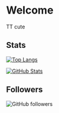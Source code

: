 # Welcome
TT cute

## Stats
[![Top Langs](https://github-readme-stats.vercel.app/api/top-langs/?username=YourOrdinaryCat&show_icons=true&theme=dark&bg_color=161b22&border_color=30363d)](https://github.com/anuraghazra/github-readme-stats)

[![GitHub Stats](https://github-readme-stats.vercel.app/api?username=YourOrdinaryCat&show_icons=true&theme=dark&bg_color=161b22&border_color=30363d)](https://github.com/anuraghazra/github-readme-stats)

## Followers
<img alt="GitHub followers" src="https://img.shields.io/github/followers/YourOrdinaryCat?color=black&label=Github%20Followers&logo=Github&logoColor=white&style=for-the-badge">
